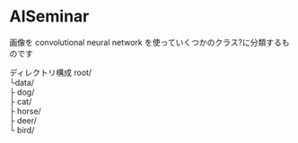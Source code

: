 # AISeminar

画像を convolutional neural network を使っていくつかのクラス?に分類するものです

ディレクトリ構成
 root/  
   └data/  
     ├ dog/  
     ├ cat/  
     ├ horse/  
     ├ deer/  
     └ bird/  
   
   
